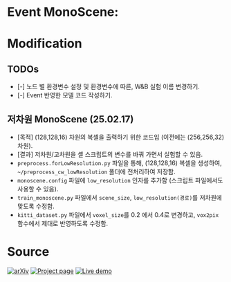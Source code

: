 # Event MonoScene: 


# Modification
## TODOs
- [-] 노드 별 환경변수 설정 및 환경변수에 따른, W&B 실험 이름 변경하기.
- [-] Event 반영한 모델 코드 작성하기.

## 저차원 MonoScene (25.02.17)
- [목적] (128,128,16) 차원의 복셀을 출력하기 위한 코드임 (이전에는 (256,256,32) 차원).
- [결과] 저차원/고차원을 셸 스크립트의 변수를 바꿔 가면서 실험할 수 있음.
- `preprocess.forLowResolution.py` 파일을 통해, (128,128,16) 복셀을 생성하여, `~/preprocess_cw_lowResolution` 폴더에 전처리하여 저장함.
- `monoscene.config` 파일에 `low_resolution` 인자를 추가함 (스크립트 파일에서도 사용할 수 있음).
- `train_monoscene.py` 파일에서 `scene_size`, `low_resolution(경로)`를 저차원에 맞도록 수정함.
- `kitti_dataset.py` 파일에서 `voxel_size`를 0.2 에서 0.4로 변경하고, `vox2pix` 함수에서 제대로 반영하도록 수정함.











# Source
[![arXiv](https://img.shields.io/badge/arXiv%20%2B%20supp-2112.00726-purple)](https://arxiv.org/abs/2112.00726) 
[![Project page](https://img.shields.io/badge/Project%20Page-MonoScene-red)](https://cv-rits.github.io/MonoScene/)
[![Live demo](https://img.shields.io/badge/Live%20demo-Hugging%20Face-yellow)](https://huggingface.co/spaces/CVPR/MonoScene)

